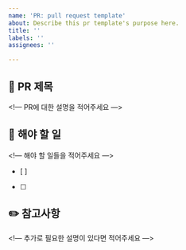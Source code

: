 ```yaml
---
name: 'PR: pull request template'
about: Describe this pr template's purpose here.
title: ''
labels: ''
assignees: ''

---
```


## 📌 PR 제목
<!— PR에 대한 설명을 적어주세요 —>

## 📝 해야 할 일
<!— 해야 할 일들을 적어주세요 —>
- [ ]
- [ ]

## ✏️ 참고사항
<!— 추가로 필요한 설명이 있다면 적어주세요 —>
